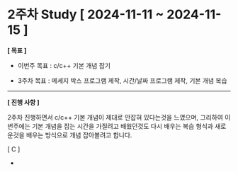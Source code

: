 # 2주차 Study [ 2024-11-11 ~ 2024-11-15 ]

**[ 목표 ]**
- 이번주 목표 : c/c++ 기본 개념 잡기

- 3주차 목표 : 메세지 박스 프로그램 제작, 시간/날짜 프로그램 제작, 기본 개념 복습

-----

**[ 진행 사항 ]**

2주차 진행하면서 c/c++ 기본 개념이 제대로 안잡혀 있다는것을 느꼈으며, 그리하여 이번주에는 기본 개념을 잡는 시간을 가질려고 배웠던것도 다시 배우는 복습 형식과 새로운것을 배우는 방식으로 개념 잡아볼려고 합니다.

[ C ]

* 
